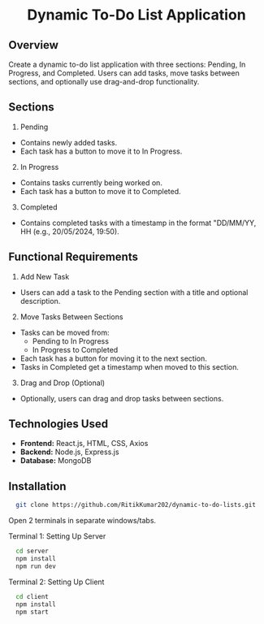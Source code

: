 <h1 align="center">Dynamic To-Do List Application</h1>


## Overview
Create a dynamic to-do list application with three sections: Pending, In Progress, and
Completed. Users can add tasks, move tasks between sections, and optionally use
drag-and-drop functionality.

## Sections

1. Pending
 - Contains newly added tasks.
 - Each task has a button to move it to In Progress.

2. In Progress
- Contains tasks currently being worked on.
- Each task has a button to move it to Completed.

3. Completed
- Contains completed tasks with a timestamp in the format "DD/MM/YY, HH (e.g., 20/05/2024, 19:50).

## Functional Requirements
1. Add New Task
- Users can add a task to the Pending section with a title and optional description.

2. Move Tasks Between Sections
- Tasks can be moved from:
  - Pending to In Progress
  - In Progress to Completed
- Each task has a button for moving it to the next section.
- Tasks in Completed get a timestamp when moved to this section.
3. Drag and Drop (Optional)
- Optionally, users can drag and drop tasks between sections.
## Technologies Used

- **Frontend:** React.js, HTML, CSS, Axios
- **Backend:** Node.js, Express.js
- **Database:** MongoDB


## Installation

```bash
  git clone https://github.com/RitikKumar202/dynamic-to-do-lists.git
```
Open 2 terminals in separate windows/tabs.

Terminal 1: Setting Up Server
```bash
  cd server
  npm install
  npm run dev
```
Terminal 2: Setting Up Client
```bash
  cd client
  npm install
  npm start
```

    
